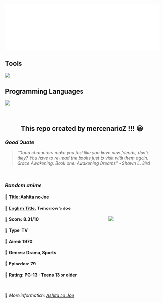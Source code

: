
<img src="svg/nai.svg" />

<p>
  <h2>Tools</h2>
  <a href="https://skillicons.dev">
    <img src="https://skillicons.dev/icons?i=git,bash,vim,ubuntu,tensorflow,pytorch,docker,raspberrypi" />
  </a>

  <br />

  <h2>Programming Languages</h2>

  <a href="https://skillicons.dev">
    <img src="https://skillicons.dev/icons?i=python,c,cpp" />
  </a>
</p>

<br />

<h2 align="center">This repo created by mercenarioZ !!! 😀</h2>
<h3><i>Good Quote</i></h3>

<blockquote>
<i>
“Good characters make you feel like you have new friends, don’t they? You have to re-read the books just to visit with them again. Grace Awakening. Book one: Awakening Dreams” - Shawn L. Bird
</i>
</blockquote>

<br />

<h3><i>Random anime</i></h3>

<h4>
  <strong>🥭 <u>Title:</u></strong> Ashita no Joe
</h4>

<h4>🌿 <u>English Title:</u> Tomorrow's Joe</h4>

<img align="right" width="165" src=https://cdn.myanimelist.net/images/anime/5/64671.jpg />

<h4>🌱 Score: 8.31/10</h4>

<h4>🌲 Type: TV</h4>

<h4>🌴 Aired: 1970</h4>

<h4>🌵 Genres: Drama, Sports</h4>

<h4>🥑 Episodes: 79</h4>

<h4>🍏 Rating: PG-13 - Teens 13 or older</h4>

<br />

🍂 *More information: [Ashita no Joe](https://myanimelist.net/anime/2402/Ashita_no_Joe)*
    